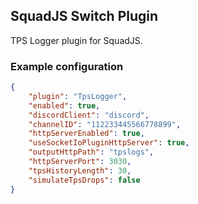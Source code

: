 ## SquadJS Switch Plugin
TPS Logger plugin for SquadJS.

### Example configuration
```json
{
    "plugin": "TpsLogger",
    "enabled": true,
    "discordClient": "discord",
    "channelID": "112233445566778899",
    "httpServerEnabled": true,
    "useSocketIoPluginHttpServer": true,
    "outputHttpPath": "tpslogs",
    "httpServerPort": 3030,
    "tpsHistoryLength": 30,
    "simulateTpsDrops": false
}
```
